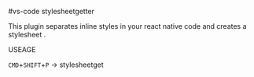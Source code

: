 #vs-code stylesheetgetter

This plugin separates inline styles in your react native code and creates a stylesheet .

USEAGE

`CMD`+`SHIFT`+`P` -> stylesheetget
